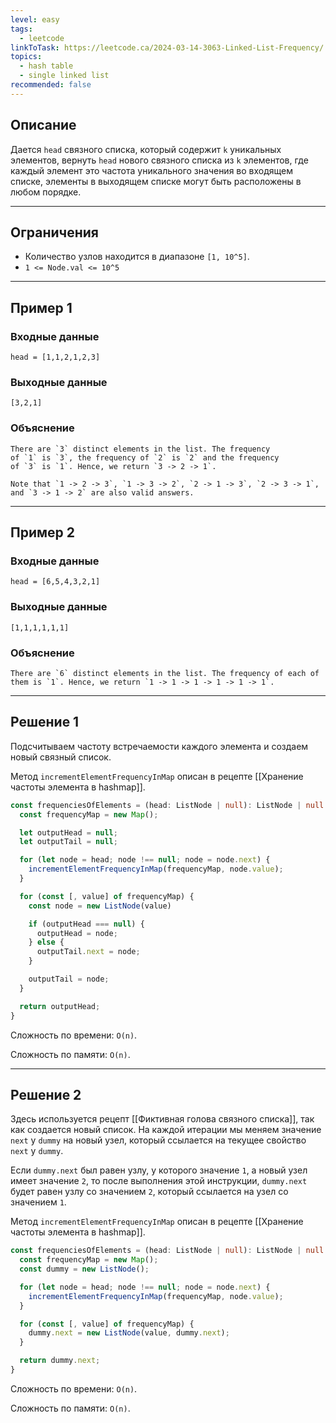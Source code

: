 ```yaml
---
level: easy
tags:
  - leetcode
linkToTask: https://leetcode.ca/2024-03-14-3063-Linked-List-Frequency/
topics:
  - hash table
  - single linked list
recommended: false
---
```

## Описание

Дается `head` связного списка, который содержит `k` уникальных элементов, вернуть `head` нового связного списка из `k` элементов, где каждый элемент это частота уникального значения во входящем списке, элементы в выходящем списке могут быть расположены в любом порядке.

---
## Ограничения

- Количество узлов находится в диапазоне `[1, 10^5]`.
- `1 <= Node.val <= 10^5`

---
## Пример 1

### Входные данные

```
head = [1,1,2,1,2,3]
```
### Выходные данные

```
[3,2,1]
```
### Объяснение

```
There are `3` distinct elements in the list. The frequency of `1` is `3`, the frequency of `2` is `2` and the frequency of `3` is `1`. Hence, we return `3 -> 2 -> 1`.

Note that `1 -> 2 -> 3`, `1 -> 3 -> 2`, `2 -> 1 -> 3`, `2 -> 3 -> 1`, and `3 -> 1 -> 2` are also valid answers.
```

---
## Пример 2

### Входные данные

```
head = [6,5,4,3,2,1]
```
### Выходные данные

```
[1,1,1,1,1,1]
```
### Объяснение

```
There are `6` distinct elements in the list. The frequency of each of them is `1`. Hence, we return `1 -> 1 -> 1 -> 1 -> 1 -> 1`.
```

---
## Решение 1

Подсчитываем частоту встречаемости каждого элемента и создаем новый связный список.

Метод `incrementElementFrequencyInMap` описан в рецепте [[Хранение частоты элемента в hashmap]].

```typescript
const frequenciesOfElements = (head: ListNode | null): ListNode | null => {
  const frequencyMap = new Map();

  let outputHead = null;
  let outputTail = null;

  for (let node = head; node !== null; node = node.next) {
    incrementElementFrequencyInMap(frequencyMap, node.value);
  }

  for (const [, value] of frequencyMap) {
    const node = new ListNode(value)

    if (outputHead === null) {
      outputHead = node;
    } else {
      outputTail.next = node;
    }

    outputTail = node;
  }

  return outputHead;
}
```

Сложность по времени: `O(n)`.

Сложность по памяти: `O(n)`.

---
## Решение 2

Здесь используется рецепт [[Фиктивная голова связного списка]], так как создается новый список. На каждой итерации мы меняем значение `next` у `dummy` на новый узел, который ссылается на текущее свойство `next` у `dummy`. 

Если `dummy.next` был равен узлу, у которого значение `1`, а новый узел имеет значение `2`, то после выполнения этой инструкции, `dummy.next` будет равен узлу со значением `2`, который ссылается на узел со значением `1`.

Метод `incrementElementFrequencyInMap` описан в рецепте [[Хранение частоты элемента в hashmap]].

```typescript
const frequenciesOfElements = (head: ListNode | null): ListNode | null => {
  const frequencyMap = new Map();
  const dummy = new ListNode();

  for (let node = head; node !== null; node = node.next) {
    incrementElementFrequencyInMap(frequencyMap, node.value);
  }

  for (const [, value] of frequencyMap) {
    dummy.next = new ListNode(value, dummy.next);
  }

  return dummy.next;
}
```

Сложность по времени: `O(n)`.

Сложность по памяти: `O(n)`.